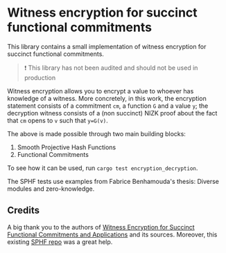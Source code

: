 # Witness encryption for succinct functional commitments

This library contains a small implementation of witness encryption for succinct functional commitments.

> :exclamation: This library has not been audited and should not be used in production

Witness encryption allows you to encrypt a value to whoever has knowledge of a witness. More concretely, in this work, the encryption statement consists of a commitment `cm`, a function `G` and a value `y`; the decryption witness consists of a (non succinct) NIZK proof about the fact that `cm` opens to `v`  such that `y=G(v)`.

The above is made possible through two main building blocks:
1. Smooth Projective Hash Functions
2. Functional Commitments

To see how it can be used, run `cargo test encryption_decryption`.

The SPHF tests use examples from Fabrice Benhamouda's thesis: Diverse modules and zero-knowledge.

## Credits
A big thank you to the authors of [Witness Encryption for Succinct Functional Commitments and Applications](https://eprint.iacr.org/2022/1510) and its sources. Moreover, this existing [SPHF repo](https://github.com/oblazy/rust-sphf/) was a great help.